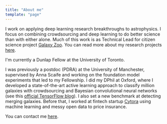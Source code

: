 ```yaml
---
title: "About me"
template: "page"
---
```


I work on applying deep learning research breakthroughs to astrophysics.
I focus on combining crowdsourcing and deep learning to do better science than with either alone.
Much of this work is as Technical Lead for citizen science project [Galaxy Zoo](https://www.galaxyzoo.org).
You can read more about my research projects [here](/pages/research).

I'm currently a Dunlap Fellow at the University of Toronto.

I was previously a postdoc (PDRA) at the University of Manchester, supervised by Anna Scaife and working on the foundation model experiments that led to my Fellowship. I did my DPhil at Oxford, where I developed a state-of-the-art active learning approach to classify  million galaxies with crowdsourcing and Bayesian convolutional neural networks (see this [official TensorFlow blog](https://blog.tensorflow.org/2020/05/galaxy-zoo-classifying-galaxies-with-crowdsourcing-and-active-learning.html)). I also set a new benchmark at detecting merging galaxies.
Before that, I worked at fintech startup [Cytora](https://cytora.com/) using machine learning and messy open data to price insurance.

You can contact me [here](/pages/contact).

<!-- https://medium.com/@sgpropguide/relative-page-links-in-markdown-files-within-gatsby-1f56ce69d06c -->
